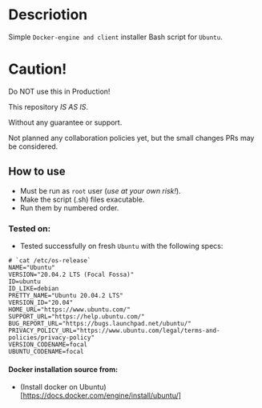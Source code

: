 # Descriotion

Simple `Docker-engine and client` installer Bash script for `Ubuntu`.

# Caution!

Do NOT use this in Production!

This repository *IS AS IS*.

Without any guarantee or support.

Not planned any collaboration policies yet, but the small changes PRs may be considered.

## How to use
- Must be run as `root` user (*use at your own risk!*).
- Make the script (.sh) files exacutable.
- Run them by numbered order.

### Tested on:
- Tested successfully on fresh `Ubuntu` with the following specs:
```
# `cat /etc/os-release`
NAME="Ubuntu"
VERSION="20.04.2 LTS (Focal Fossa)"
ID=ubuntu
ID_LIKE=debian
PRETTY_NAME="Ubuntu 20.04.2 LTS"
VERSION_ID="20.04"
HOME_URL="https://www.ubuntu.com/"
SUPPORT_URL="https://help.ubuntu.com/"
BUG_REPORT_URL="https://bugs.launchpad.net/ubuntu/"
PRIVACY_POLICY_URL="https://www.ubuntu.com/legal/terms-and-policies/privacy-policy"
VERSION_CODENAME=focal
UBUNTU_CODENAME=focal
```

#### Docker installation source from: 
- (Install docker on Ubuntu)[https://docs.docker.com/engine/install/ubuntu/]

